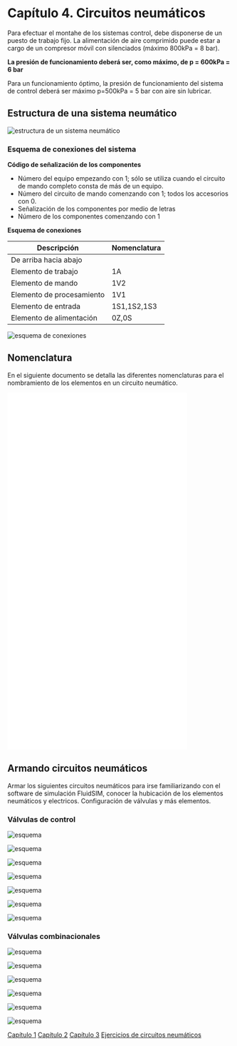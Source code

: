 # Capítulo 4. Circuitos neumáticos

Para efectuar el montahe de los sistemas control, debe disponerse de un puesto de trabajo fijo. La alimentación de aire comprimido puede estar a cargo de un compresor móvil con silenciados (máximo 800kPa = 8 bar).

**La presión de funcionamiento deberá ser, como máximo, de p = 600kPa = 6 bar**

Para un funcionamiento óptimo, la presión de funcionamiento del sistema de control deberá ser máximo p=500kPa = 5 bar con aire sin lubricar.

## Estructura de una sistema neumático

![estructura de un sistema neumático](cap4/estructura.png)

### Esquema de conexiones del sistema

**Código de señalización de los componentes**

- Número del equipo empezando con 1; sólo se utiliza cuando el circuito de mando completo consta de más de un equipo.
- Número del circuito de mando comenzando con 1; todos los accesorios con 0.
- Señalización de los componentes por medio de letras
- Número de los componentes comenzando con 1

**Esquema de conexiones**

|Descripción|Nomenclatura|
|-|-|
|De arriba hacia abajo|
|Elemento de trabajo|1A
|Elemento de mando|1V2
|Elemento de procesamiento|1V1
|Elemento de entrada|1S1,1S2,1S3
|Elemento de alimentación|0Z,0S

![esquema de conexiones](cap4/esquema.png)

## Nomenclatura

En el siguiente documento se detalla las diferentes nomenclaturas para el nombramiento de los elementos en un circuito neumático.

<embed src="cap4/identificaciones.pdf" width="80%" height="800px">

## Armando circuitos neumáticos

Armar los siguientes circuitos neumáticos para irse familiarizando con el software de simulación FluidSIM, conocer la hubicación de los elementos neumáticos y electricos. Configuración de válvulas y más elementos.

### Válvulas de control

![esquema](cap4/esq_42.png)

![esquema](cap4/esq_47.png)

![esquema](cap4/esq_411.png)

![esquema](cap4/esq_413.png)

![esquema](cap4/esq_419.png)

![esquema](cap4/esq_423.png)

![esquema](cap4/esq_425.png)

### Válvulas combinacionales

![esquema](cap4/esq_53.png)

![esquema](cap4/esq_54.png)

![esquema](cap4/esq_56.png)

![esquema](cap4/esq_57.png)

![esquema](cap4/esq_510.png)

![esquema](cap4/esq_514.png)

[Capítulo 1](index.html)
[Capítulo 2](index2.html)
[Capítulo 3](index3.html)
[Ejercicios de circuitos neumáticos](circuitos.html)
